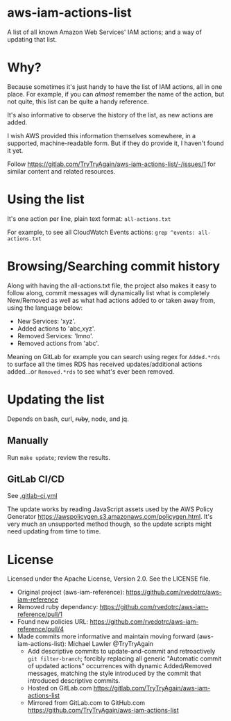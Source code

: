 # aws-iam-actions-list

A list of all known Amazon Web Services' IAM actions; and a way of updating that list.

# Why?

Because sometimes it's just handy to have the list of IAM actions, all in one
place.  For example, if you can _almost_ remember the name of the action, but
not quite, this list can be quite a handy reference.

It's also informative to observe the history of the list, as new actions are
added.

I wish AWS provided this information themselves somewhere, in a supported,
machine-readable form.  But if they do provide it, I haven't found it yet. 

Follow https://gitlab.com/TryTryAgain/aws-iam-actions-list/-/issues/1 for
similar content and related resources.

# Using the list

It's one action per line, plain text format: `all-actions.txt`

For example, to see all CloudWatch Events actions: `grep ^events: all-actions.txt`

# Browsing/Searching commit history

Along with having the all-actions.txt file, the project also makes it easy to
follow along, commit messages will dynamically list what is completely New/Removed
as well as what had actions added to or taken away from, using the language below:

- New Services: 'xyz'.
- Added actions to 'abc,xyz'.
- Removed Services: 'lmno'.
- Removed actions from 'abc'.

Meaning on GitLab for example you can search using regex for `Added.*rds` to surface
all the times RDS has received updates/additional actions added...or `Removed.*rds`
to see what's ever been removed.

# Updating the list

Depends on bash, curl, ~~ruby~~, node, and jq.

## Manually

Run `make update`; review the results.

## GitLab CI/CD

See [.gitlab-ci.yml](.gitlab-ci.yml)

The update works by reading JavaScript assets used by the AWS Policy Generator
<https://awspolicygen.s3.amazonaws.com/policygen.html>.  It's very much an
unsupported method though, so the update scripts might need updating from time
to time.

# License
Licensed under the Apache License, Version 2.0.  See the LICENSE file.

- Original project (aws-iam-reference): https://github.com/rvedotrc/aws-iam-reference
- Removed ruby dependancy: https://github.com/rvedotrc/aws-iam-reference/pull/1
- Found new policies URL: https://github.com/rvedotrc/aws-iam-reference/pull/4
- Made commits more informative and maintain moving forward (aws-iam-actions-list): Michael Lawler @TryTryAgain
  - Add descriptive commits to update-and-commit and retroactively `git filter-branch`; forcibly replacing all generic "Automatic commit of updated actions" occurrences with dynamic Added/Removed messages, matching the style introduced by the commit that introduced descriptive commits.
  - Hosted on GitLab.com https://gitlab.com/TryTryAgain/aws-iam-actions-list
  - Mirrored from GitLab.com to GitHub.com https://github.com/TryTryAgain/aws-iam-actions-list
